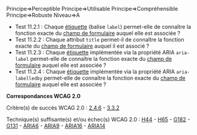 Principe=>Perceptible
Principe=>Utilisable
Principe=>Compréhensible
Principe=>Robuste
Niveau=>A

*   Test 11.2.1 : Chaque [étiquette](#tiquette-de-champs-de-formulaire) (balise `label`) permet-elle de connaître la fonction exacte du [champ de formulaire](#champ-de-saisie-de-formulaire) auquel elle est associée ?
*   Test 11.2.2 : Chaque attribut `title` permet-il de connaître la fonction exacte du [champ de formulaire](#champ-de-saisie-de-formulaire) auquel il est associé ?
*   Test 11.2.3 : Chaque [étiquette](#tiquette-de-champs-de-formulaire) implémentée via la propriété ARIA `aria-label` permet-elle de connaître la fonction exacte du [champ de formulaire](#champ-de-saisie-de-formulaire) auquel elle est associée ?
*   Test 11.2.4 : Chaque [étiquette](#tiquette-de-champs-de-formulaire) implémentée via la propriété ARIA `aria-labelledby` permet-elle de connaître la fonction exacte du [champ de formulaire](#champ-de-saisie-de-formulaire) auquel elle est associée ?

**Correspondances WCAG 2.0**

Critère(s) de succès WCAG 2.0 : [2.4.6](http://www.w3.org/Translations/WCAG20-fr/#navigation-mechanisms-descriptive) - [3.3.2](http://www.w3.org/Translations/WCAG20-fr/#minimize-error-cues)

Technique(s) suffisante(s) et/ou échec(s) WCAG 2.0 : [H44](http://www.w3.org/TR/WCAG-TECHS/H44.html) - [H65](http://www.w3.org/TR/WCAG-TECHS/H65.html) - [G182](http://www.w3.org/TR/WCAG-TECHS/G182.html) - [G131](http://www.w3.org/TR/WCAG-TECHS/G131.html) - [ARIA6](http://www.w3.org/TR/WCAG-TECHS/ARIA6.html) - [ARIA9](http://www.w3.org/TR/WCAG-TECHS/ARIA9.html) - [ARIA16](http://www.w3.org/TR/WCAG-TECHS/ARIA16.html) - [ARIA14](http://www.w3.org/TR/WCAG-TECHS/ARIA14.html)
